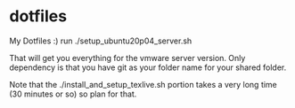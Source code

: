 # dotfiles
My Dotfiles :)
run ./setup_ubuntu20p04_server.sh

That will get you everything for the vmware server version.  Only dependency is that you have git as your folder name for your shared folder.

Note that the ./install_and_setup_texlive.sh portion takes a very long time (30
      minutes or so) so plan for that.
